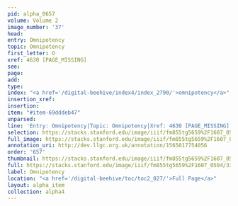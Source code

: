 ```yaml
---
pid: alpha_0657
volume: Volume 2
image_number: '37'
head: 
entry: Omnipotency
topic: Omnipotency
first_letter: O
xref: 4630 [PAGE_MISSING]
see: 
page: 
add: 
type: 
index: "<a href='/digital-beehive/index4/index_2790/'>omnipotency</a>"
insertion_xref: 
insertion: 
item: "#item-69dddeb47"
unparsed: 
line: 'Entry: Omnipotency|Topic: Omnipotency|Xref: 4630 [PAGE_MISSING]|Index: omnipotency|#item-69dddeb47'
selection: https://stacks.stanford.edu/image/iiif/fm855tg5659%2F1607_0504/332,3636,3065,427/full/0/default.jpg
full_image: https://stacks.stanford.edu/image/iiif/fm855tg5659%2F1607_0504/full/full/0/default.jpg
annotation_uri: http://dev.llgc.org.uk/annotation/1565017754056
order: '657'
thumbnail: https://stacks.stanford.edu/image/iiif/fm855tg5659%2F1607_0504/332,3636,600,180/250,/0/default.jpg
full: https://stacks.stanford.edu/image/iiif/fm855tg5659%2F1607_0504/332,3636,3065,427/full/0/default.jpg
label: Omnipotency
location: "<a href='/digital-beehive/toc/toc2_027/'>Full Page</a>"
layout: alpha_item
collection: alpha4
---
```

